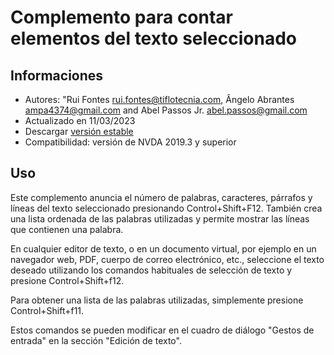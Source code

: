 # Complemento para contar elementos del texto seleccionado

## Informaciones
* Autores: "Rui Fontes <rui.fontes@tiflotecnia.com>, Ângelo Abrantes <ampa4374@gmail.com> and Abel Passos Jr. <abel.passos@gmail.com>
* Actualizado en 11/03/2023
* Descargar [versión estable][1]
* Compatibilidad: versión de NVDA 2019.3 y superior

## Uso
Este complemento anuncia el número de palabras, caracteres, párrafos y líneas del texto seleccionado presionando Control+Shift+F12.
También crea una lista ordenada de las palabras utilizadas y permite mostrar las líneas que contienen una palabra.

En cualquier editor de texto, o en un documento virtual, por ejemplo en un navegador web, PDF, cuerpo de correo electrónico, etc., seleccione el texto deseado utilizando los comandos habituales de selección de texto y presione Control+Shift+f12.

Para obtener una lista de las palabras utilizadas, simplemente presione Control+Shift+f11.

Estos comandos se pueden modificar en el cuadro de diálogo "Gestos de entrada" en la sección "Edición de texto".

[1]: https://github.com/ruifontes/wordCount/releases/download/2023.03.11/wordCount-2023.03.11.nvda-addon

